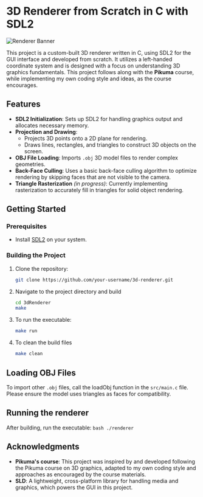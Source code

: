 # 3D Renderer from Scratch in C with SDL2
![Renderer Banner](img/f22.gif)

This project is a custom-built 3D renderer written in C, using SDL2 for the GUI interface and developed from scratch. It utilizes a left-handed coordinate system and is designed with a focus on understanding 3D graphics fundamentals. This project follows along with the **Pikuma** course, while implementing my own coding style and ideas, as the course encourages.

## Features
- **SDL2 Initialization**: Sets up SDL2 for handling graphics output and allocates necessary memory.
- **Projection and Drawing**:
  - Projects 3D points onto a 2D plane for rendering.
  - Draws lines, rectangles, and triangles to construct 3D objects on the screen.
- **OBJ File Loading**: Imports `.obj` 3D model files to render complex geometries.
- **Back-Face Culling**: Uses a basic back-face culling algorithm to optimize rendering by skipping faces that are not visible to the camera.
- **Triangle Rasterization** *(in progress)*: Currently implementing rasterization to accurately fill in triangles for solid object rendering.

## Getting Started

### Prerequisites
- Install [SDL2](https://www.libsdl.org/download-2.0.php) on your system.

### Building the Project
1. Clone the repository:
   ```bash
   git clone https://github.com/your-username/3d-renderer.git
   ```
2. Navigate to the project directory and build
    ```bash
    cd 3dRenderer
    make
    ```
3. To run the executable:
    ```bash
    make run
    ```
4. To clean the build files
    ```bash
    make clean
    ```

## Loading OBJ Files
To import other `.obj` files, call the loadObj function in the `src/main.c` file. Please ensure the model uses triangles as faces for compatibility.

## Running the renderer
After building, run the executable:
    ```bash
        ./renderer
    ```

## Acknowledgments
- **Pikuma's course**:  This project was inspired by and developed following the Pikuma course on 3D graphics, adapted to my own coding style and approaches as encouraged by the course materials.
- **SLD**: A lightweight, cross-platform library for handling media and graphics, which powers the GUI in this project.